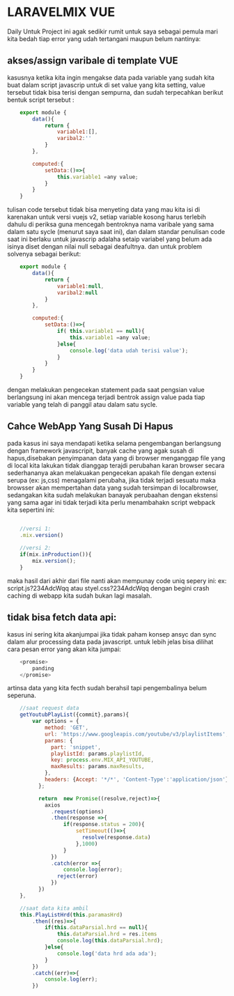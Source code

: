# LARAVELMIX VUE
Daily Untuk Project ini agak sedikir rumit untuk saya sebagai pemula mari kita bedah tiap error yang udah tertangani maupun belum nantinya:

## akses/assign varibale di template VUE
kasusnya ketika kita ingin mengakse data pada variable yang sudah kita buat dalam script javascrip untuk di set value yang kita setting, value tersebut tidak bisa terisi dengan sempurna, dan sudah terpecahkan berikut bentuk script tersebut :
```javascript
    export module {
        data(){
            return {
                variable1:[],
                varibal2:''
            }
        },

        computed:{
            setData:()=>{
                this.variable1 =any value;
            }
        }
    }
```
tulisan code tersebut tidak bisa menyeting data yang mau kita isi di karenakan untuk versi vuejs v2, setiap variable kosong harus terlebih dahulu di periksa guna mencegah bentroknya nama varibale yang sama dalam satu sycle (menurut saya saat ini), dan dalam standar penulisan code saat ini berlaku untuk javascrip adalaha setaip variabel yang belum ada isinya diset dengan nilai null sebagai deafultnya. dan untuk problem solvenya sebagai berikut:
```javascript
    export module {
        data(){
            return {
                variable1:null,
                varibal2:null
            }
        },

        computed:{
            setData:()=>{
                if( this.variable1 == null){
                    this.variable1 =any value;
                }else{
                    console.log('data udah terisi value');
                }
            }
        }
    }
```
dengan melakukan pengecekan statement pada saat pengsian value berlangsung ini akan mencega terjadi bentrok assign value pada tiap variable yang telah di panggil atau dalam satu sycle.

## Cahce WebApp Yang Susah Di Hapus
pada kasus ini saya mendapati ketika selama pengembangan  berlangsung dengan framework javascripit, banyak cache yang agak susah di hapus,disebakan penyimpanan data yang di browser menganggap file yang di local kita lakukan tidak dianggap terajdi perubahan karan browser secara sederhananya akan melakuakan pengecekan apakah file dengan extensi serupa (ex: js,css) menagalami perubaha, jika tidak terjadi sesuatu maka browsser akan mempertahan data yang sudah tersimpan di localbrowser, sedangakan kita sudah melakukan banayak perubaahan dengan ekstensi yang sama agar ini tidak terjadi kita perlu menambahakn script webpack kita sepertini ini:
```javascript

    //versi 1:
    .mix.version()
    
    //versi 2:
    if(mix.inProduction()){
        mix.version();
    }
```
maka hasil dari akhir dari file nanti akan mempunay code uniq sepery ini:
ex: script.js?234AdcWqq atau styel.css?234AdcWqq dengan begini crash caching di webapp kita sudah bukan lagi masalah.

## tidak bisa fetch data api:
kasus ini sering kita akanjumpai jika tidak paham konsep ansyc dan sync dalam alur processing data pada javascript. untuk lebih jelas bisa dilihat cara pesan error yang akan kita jumpai:
```javascript
    <promise>
        panding
    </promise>
```
artinsa data yang kita fecth sudah berahsil tapi pengembalinya belum seperuna.
```javascript
    //saat request data
    getYoutubPlayList({commit},params){
        var options = {
            method: 'GET',
            url: 'https://www.googleapis.com/youtube/v3/playlistItems',
            params: {
              part: 'snippet',
              playlistId: params.playlistId,
              key: process.env.MIX_API_YOUTUBE,
              maxResults: params.maxResults,
            },
            headers: {Accept: '*/*', 'Content-Type':'application/json'}
          };

          return  new Promise((resolve,reject)=>{
            axios
              .request(options)
              .then(response =>{
                  if(response.status = 200){
                      setTimeout(()=>{
                        resolve(response.data)
                      },1000)
                  }
              })
              .catch(error =>{
                  console.log(error);
                reject(error)
              })
          })          
    },

    //saat data kita ambil
    this.PlayListHrd(this.paramasHrd)
        .then((res)=>{
            if(this.dataParsial.hrd == null){
                this.dataParsial.hrd = res.items
                console.log(this.dataParsial.hrd);
            }else{
                console.log('data hrd ada ada');
            }
        })
        .catch((err)=>{
            console.log(err);
        })
```
